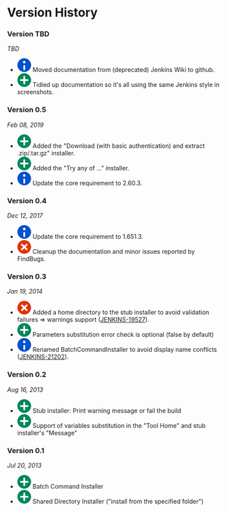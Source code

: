 # Version History

### Version TBD
_TBD_
* ![(info)](docs/images/information.svg)
Moved documentation from (deprecated) Jenkins Wiki to github.
* ![(plus)](docs/images/add.svg)
Tidied up documentation so it's all using the same Jenkins style in screenshots.

### Version 0.5
_Feb 08, 2019_
* ![(plus)](docs/images/add.svg)
Added the "Download (with basic authentication) and extract .zip/.tar.gz" installer.
* ![(plus)](docs/images/add.svg)
Added the "Try any of ..." installer.
* ![(info)](docs/images/information.svg)
Update the core requirement to 2.60.3.

### Version 0.4
_Dec 12, 2017_
* ![(info)](docs/images/information.svg)
Update the core requirement to 1.651.3.
* ![(error)](docs/images/error.svg)
Cleanup the documentation and minor issues reported by FindBugs.

### Version 0.3
_Jan 19, 2014_
* ![(error)](docs/images/error.svg)
Added a home directory to the stub installer to avoid validation failures => warnings support
([JENKINS-19527](https://issues.jenkins-ci.org/browse/JENKINS-19527)).
* ![(plus)](docs/images/add.svg)
Parameters substitution error check is optional (false by default)
* ![(info)](docs/images/information.svg)
Renamed BatchCommandInstaller to avoid display name conflicts
([JENKINS-21202](https://issues.jenkins-ci.org/browse/JENKINS-21202)).

### Version 0.2
_Aug 16, 2013_
* ![(plus)](docs/images/add.svg)
Stub installer: Print warning message or fail the build
* ![(plus)](docs/images/add.svg)
Support of variables substitution in the "Tool Home" and stub installer's "Message"

### Version 0.1
_Jul 20, 2013_
* ![(plus)](docs/images/add.svg)
Batch Command Installer
* ![(plus)](docs/images/add.svg)
Shared Directory Installer ("install from the specified folder")
